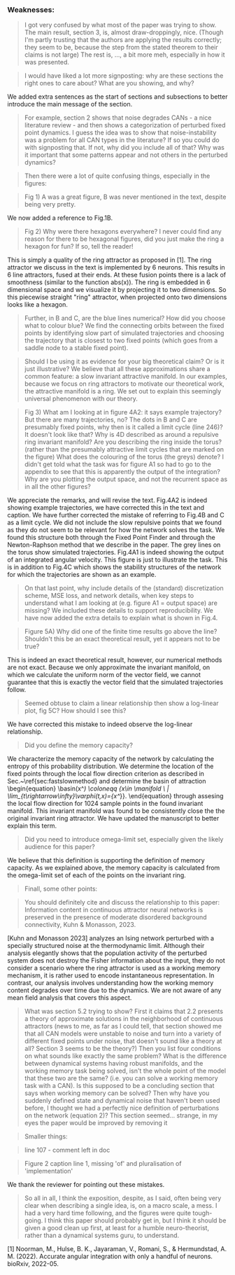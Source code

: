 ### Weaknesses:

> I got very confused by what most of the paper was trying to show. The main result, section 3, is, almost draw-droppingly, nice. (Though I'm partly trusting that the authors are applying the results correctly; they seem to be, because the step from the stated theorem to their claims is not large) The rest is, ..., a bit more meh, especially in how it was presented.
>

> I would have liked a lot more signposting: why are these sections the right ones  to care about? What are you showing, and why?
>

We added extra sentences as the start of sections and subsections to better introduce the main message of the section.


> For example, section 2 shows that noise degrades CANs - a nice
literature review - and then shows a categorization of perturbed fixed
point dynamics. I guess the idea was to show that noise-instability was a
 problem for all CAN types in the literature? If so you could do with
signposting that. If not, why did you include all of that? Why was it
important that some patterns appear and not others in the perturbed
dynamics?
>

> Then there were a lot of quite confusing things, especially in the figures:
>

> Fig 1) A was a great figure, B was never mentioned in the text, despite being very pretty.

We now added a reference to Fig.1B.

> Fig 2) Why were there hexagons everywhere? I never could find any
reason for there to be hexagonal figures, did you just make the ring a hexagon for fun? If so, tell the reader!

This is simply a quality of the ring attractor as proposed in [1]. The ring attractor we discuss in the text is implemented by 6 neurons. This results in 6 line attractors, fused at their ends.
At these fusion points there is a lack of smoothness (similar to the function abs(x)).
The ring is embedded in 6 dimensional space and we visualize it by projecting it to two dimensions.
So this piecewise straight "ring" attractor, when projected onto two dimensions looks like a hexagon.


> Further, in B and C, are the blue lines numerical? How did you choose what to colour blue?
We find the connecting orbits between the fixed points by identifying slow part of simulated trajectories and choosing the trajectory that is closest to two fixed points (which goes from a saddle node to a stable fixed point).

> Should I be using it as evidence for your big theoretical claim? Or is it just illustrative?
We believe that all these approximations share a common feature: a slow invariant attractive manifold.
In our examples, because we focus on ring attractors to motivate our theoretical work, the attractive manifold is a ring.
We set out to explain this seemingly universal phenomenon with our theory.


> Fig 3) What am I looking at in figure 4A2: it says example
trajectory? But there are many trajectories, no? The dots in B and C are
 presumably fixed points, why then is it called a limit cycle (line
246)? It doesn't look like that? Why is 4D described as around a
repulsive ring invariant manifold? Are you describing the ring inside
the torus? (rather than the presumably attractive limit cycles that are
marked on the figure) What does the colouring of the torus (the greys)
denote? I didn't get told what the task was for figure A1 so had to go
to the appendix to see that this is apparently the output of the
integration? Why are you plotting the output space, and not the
recurrent space as in all the other figures?

We appreciate the remarks, and will revise the text.
Fig.4A2 is indeed showing example trajectories, we have corrected this in the text and caption.
We have further corrected the mistake of referring to Fig.4B and C as a limit cycle.
We did not include the slow repulsive points that we found as they do not seem to be relevant for how the network solves the task.
We found this structure both through the Fixed Point Finder and through the Newton-Raphson method that we describe in the paper.
The grey lines on the torus show simulated trajectories.
Fig.4A1 is indeed showing the output of an integrated angular velocity.
This figure is just to illustrate the task. This is in addition to Fig.4C which shows the stability structures of the network for which the trajectories are shown as an example.


> On that last point, why include details of the (standard)
discretization scheme, MSE loss, and network details, when key steps to
understand what I am looking at (e.g. figure A1 = output space) are
missing?
We included these details to support reproducibility.
We have now added the extra details to explain what is shown in Fig.4.

> Figure 5A) Why did one of the finite time results go above the line?
Shouldn't this be an exact theoretical result, yet it appears not to be true?

This is indeed an exact theoretical result, however, our numerical methods are not exact.
Because we only approximate the invariant manifold, on which we calculate the uniform norm of the vector field, we cannot guarantee that this is exactly the vector field that the simulated trajectories follow.


> Seemed obtuse to claim a linear relationship then show a log-linear plot, fig 5C? How should I see this?

We have corrected this mistake to indeed observe the log-linear relationship.


> Did you define the memory capacity?

We characterize the memory capacity of the network by calculating the entropy of this probability distribution.
We determine the location of the fixed points through the local flow direction criterion as described in Sec.~\ref{sec:fastslowmethod}
and determine the basin of attraction
\begin{equation}
\basin(x^*) \coloneqq \{x\in \manifold \ | \lim_{t\rightarrow\infty}\varphi(t,x)=\{x^*\}\}.
\end{equation}
through assesing the local flow direction for 1024 sample points in the found invariant manifold.
This invariant manifold was found to be consistently close the the original invariant ring attractor.
We have updated the manuscript to better explain this term.

> Did you need to introduce omega-limit set, especially given the likely audience for this paper?

We believe that this definition is supporting the definition of memory capacity.
As we explained above, the memory capacity is calculated from the omega-limit set of each of the points on the invariant ring.

> Finall, some other points:
>

> You should definitely cite and discuss the relationship to this
paper: Information content in continuous attractor neural networks is
preserved in the presence of moderate disordered background
connectivity, Kuhn & Monasson, 2023.
>

[Kuhn and Monasson 2023] analyzes an Ising network perturbed with a specially structured noise at the thermodynamic limit.
Although their analysis elegantly shows that the population activity of the perturbed system does not destroy the Fisher information about the input, they do not consider a scenario where the ring attractor is used as a working memory mechanism, it is rather used to encode instantaneous representation. In contrast, our analysis involves understanding how the working memory content degrades over time due to the dynamics. We are not aware of any mean field analysis that covers this aspect.


> What was section 5.2 trying to show? First it claims that 2.2
presents a theory of approximate solutions in the neighborhood of
continuous attractors (news to me, as far as I could tell, that section
showed me that all CAN models were unstable to noise and turn into a
variety of different fixed points under noise, that doesn't sound like a
 theory at all? Section 3 seems to be the theory?) Then you list four
conditions on what sounds like exactly the same problem? What is the
difference between dynamical systems having robust manifolds, and the
working memory task being solved, isn't the whole point of the model
that these two are the same? (i.e. you can solve a working memory task
with a CAN). Is this supposed to be a concluding section that says when
working memory can be solved? Then why have you suddenly defined state
and dynamical noise that haven't been used before, I thought we had a
perfectly nice definition of perturbations on the network (equation 2)?
This section seemed... strange, in my eyes the paper would be improved
by removing it
>

> Smaller things:
>

> line 107 - comment left in doc
>

> Figure 2 caption line 1, missing 'of' and pluralisation of 'implementation'
>

We thank the reviewer for pointing out these mistakes.


> So all in all, I think the exposition, despite, as I said, often
being very clear when describing a single idea, is, on a macro scale, a
mess. I had a very hard time following, and the figures were quite
tough-going. I think this paper should probably get in, but I think it
should be given a good clean up first, at least for a humble
neuro-theorist, rather than a dynamical systems guru, to understand.







[1] Noorman, M., Hulse, B. K., Jayaraman, V., Romani, S., & Hermundstad, A. M. (2022). Accurate angular integration with only a handful of neurons. bioRxiv, 2022-05.